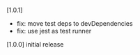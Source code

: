 [1.0.1]
* fix: move test deps to devDependencies
* fix: use jest as test runner

[1.0.0]
initial release